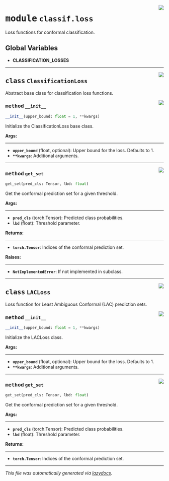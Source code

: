 <!-- markdownlint-disable -->

<a href="https://github.com/leoandeol/cods/blob/main/cods/classif/loss.py#L0"><img align="right" style="float:right;" src="https://img.shields.io/badge/-source-cccccc?style=flat-square"></a>

# <kbd>module</kbd> `classif.loss`
Loss functions for conformal classification. 

**Global Variables**
---------------
- **CLASSIFICATION_LOSSES**


---

<a href="https://github.com/leoandeol/cods/blob/main/cods/classif/loss.py#L8"><img align="right" style="float:right;" src="https://img.shields.io/badge/-source-cccccc?style=flat-square"></a>

## <kbd>class</kbd> `ClassificationLoss`
Abstract base class for classification loss functions. 

<a href="https://github.com/leoandeol/cods/blob/main/cods/classif/loss.py#L11"><img align="right" style="float:right;" src="https://img.shields.io/badge/-source-cccccc?style=flat-square"></a>

### <kbd>method</kbd> `__init__`

```python
__init__(upper_bound: float = 1, **kwargs)
```

Initialize the ClassificationLoss base class. 



**Args:**
 
---- 
 - <b>`upper_bound`</b> (float, optional):  Upper bound for the loss. Defaults to 1. 
 - <b>`**kwargs`</b>:  Additional arguments. 




---

<a href="https://github.com/leoandeol/cods/blob/main/cods/classif/loss.py#L48"><img align="right" style="float:right;" src="https://img.shields.io/badge/-source-cccccc?style=flat-square"></a>

### <kbd>method</kbd> `get_set`

```python
get_set(pred_cls: Tensor, lbd: float)
```

Get the conformal prediction set for a given threshold. 



**Args:**
 
---- 
 - <b>`pred_cls`</b> (torch.Tensor):  Predicted class probabilities. 
 - <b>`lbd`</b> (float):  Threshold parameter. 



**Returns:**
 
------- 
 - <b>`torch.Tensor`</b>:  Indices of the conformal prediction set. 



**Raises:**
 
------ 
 - <b>`NotImplementedError`</b>:  If not implemented in subclass. 


---

<a href="https://github.com/leoandeol/cods/blob/main/cods/classif/loss.py#L68"><img align="right" style="float:right;" src="https://img.shields.io/badge/-source-cccccc?style=flat-square"></a>

## <kbd>class</kbd> `LACLoss`
Loss function for Least Ambiguous Conformal (LAC) prediction sets. 

<a href="https://github.com/leoandeol/cods/blob/main/cods/classif/loss.py#L71"><img align="right" style="float:right;" src="https://img.shields.io/badge/-source-cccccc?style=flat-square"></a>

### <kbd>method</kbd> `__init__`

```python
__init__(upper_bound: float = 1, **kwargs)
```

Initialize the LACLoss class. 



**Args:**
 
---- 
 - <b>`upper_bound`</b> (float, optional):  Upper bound for the loss. Defaults to 1. 
 - <b>`**kwargs`</b>:  Additional arguments. 




---

<a href="https://github.com/leoandeol/cods/blob/main/cods/classif/loss.py#L97"><img align="right" style="float:right;" src="https://img.shields.io/badge/-source-cccccc?style=flat-square"></a>

### <kbd>method</kbd> `get_set`

```python
get_set(pred_cls: Tensor, lbd: float)
```

Get the conformal prediction set for a given threshold. 



**Args:**
 
---- 
 - <b>`pred_cls`</b> (torch.Tensor):  Predicted class probabilities. 
 - <b>`lbd`</b> (float):  Threshold parameter. 



**Returns:**
 
------- 
 - <b>`torch.Tensor`</b>:  Indices of the conformal prediction set. 




---

_This file was automatically generated via [lazydocs](https://github.com/ml-tooling/lazydocs)._
